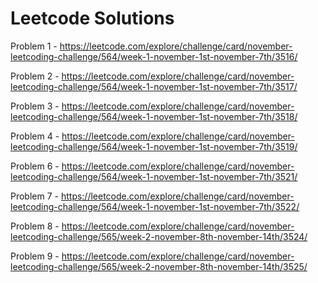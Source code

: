 <h1>Leetcode Solutions</h1>

Problem 1 - https://leetcode.com/explore/challenge/card/november-leetcoding-challenge/564/week-1-november-1st-november-7th/3516/

Problem 2 - https://leetcode.com/explore/challenge/card/november-leetcoding-challenge/564/week-1-november-1st-november-7th/3517/

Problem 3 - https://leetcode.com/explore/challenge/card/november-leetcoding-challenge/564/week-1-november-1st-november-7th/3518/

Problem 4 - https://leetcode.com/explore/challenge/card/november-leetcoding-challenge/564/week-1-november-1st-november-7th/3519/

Problem 6 - https://leetcode.com/explore/challenge/card/november-leetcoding-challenge/564/week-1-november-1st-november-7th/3521/

Problem 7 - https://leetcode.com/explore/challenge/card/november-leetcoding-challenge/564/week-1-november-1st-november-7th/3522/

Problem 8 - https://leetcode.com/explore/challenge/card/november-leetcoding-challenge/565/week-2-november-8th-november-14th/3524/

Problem 9 - https://leetcode.com/explore/challenge/card/november-leetcoding-challenge/565/week-2-november-8th-november-14th/3525/
